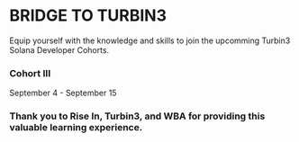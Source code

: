 # BRIDGE TO TURBIN3

Equip yourself with the knowledge and skills to join the upcomming Turbin3 Solana Developer Cohorts.

### Cohort III

September 4 - September 15

### Thank you to Rise In, Turbin3, and WBA for providing this valuable learning experience.
